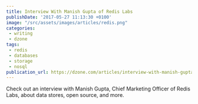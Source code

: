 ```yaml
---
title: Interview With Manish Gupta of Redis Labs
publishDate: '2017-05-27 11:13:30 +0100'
image: "/src/assets/images/articles/redis.png"
categories:
 - writing
 - dzone
tags:
 - redis
 - databases
 - storage
 - nosql
publication_url: https://dzone.com/articles/interview-with-manish-gupta-of-redis-labs
---
```


Check out an interview with Manish Gupta, Chief Marketing Officer of Redis Labs, about data stores, open source, and more.

